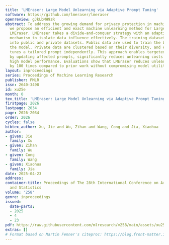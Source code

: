 ```yaml
---
title: 'LMEraser: Large Model Unlearning via Adaptive Prompt Tuning'
software: https://github.com/lmeraser/lmeraser
openreview: gJkLbMH9zR
abstract: To address the growing demand for privacy protection in machine learning,
  we propose an efficient and exact machine unlearning method for Large Models, called
  LMEraser. LMEraser takes a divide-and-conquer strategy with an adaptive prompt tuning
  mechanism to isolate data influence effectively. The training dataset is partitioned
  into public and private datasets. Public data are used to train the backbone of
  the model. Private data are clustered based on their diversity, and each cluster
  tunes a tailored prompt independently. This approach enables targeted unlearning
  by updating affected prompts, significantly reduces unlearning costs and maintains
  high model performance. Evaluations show that LMEraser reduces unlearning costs
  by 100 times compared to prior work without compromising model utility.
layout: inproceedings
series: Proceedings of Machine Learning Research
publisher: PMLR
issn: 2640-3498
id: xu25e
month: 0
tex_title: 'LMEraser: Large Model Unlearning via Adaptive Prompt Tuning'
firstpage: 2026
lastpage: 2034
page: 2026-2034
order: 2026
cycles: false
bibtex_author: Xu, Jie and Wu, Zihan and Wang, Cong and Jia, Xiaohua
author:
- given: Jie
  family: Xu
- given: Zihan
  family: Wu
- given: Cong
  family: Wang
- given: Xiaohua
  family: Jia
date: 2025-04-23
address:
container-title: Proceedings of The 28th International Conference on Artificial Intelligence
  and Statistics
volume: '258'
genre: inproceedings
issued:
  date-parts:
  - 2025
  - 4
  - 23
pdf: https://raw.githubusercontent.com/mlresearch/v258/main/assets/xu25e/xu25e.pdf
extras: []
# Format based on Martin Fenner's citeproc: https://blog.front-matter.io/posts/citeproc-yaml-for-bibliographies/
---
```

